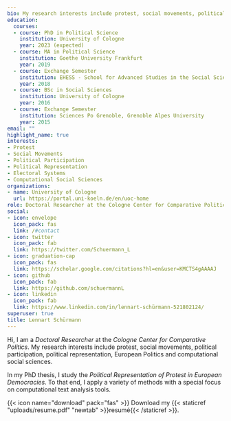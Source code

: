 ```yaml
---
bio: My research interests include protest, social movements, political participation, political representation, electoral systems and computational social sciences.
education:
  courses:
  - course: PhD in Political Science
    institution: University of Cologne
    year: 2023 (expected)
  - course: MA in Political Science
    institution: Goethe University Frankfurt
    year: 2019
  - course: Exchange Semester
    institution: EHESS - School for Advanced Studies in the Social Sciences Paris
    year: 2018
  - course: BSc in Social Sciences
    institution: University of Cologne
    year: 2016
  - course: Exchange Semester
    institution: Sciences Po Grenoble, Grenoble Alpes University
    year: 2015
email: ""
highlight_name: true
interests:
- Protest
- Social Movements
- Political Participation 
- Political Representation
- Electoral Systems
- Computational Social Sciences
organizations:
- name: University of Cologne
  url: https://portal.uni-koeln.de/en/uoc-home
role: Doctoral Researcher at the Cologne Center for Comparative Politics
social:
- icon: envelope
  icon_pack: fas
  link: /#contact
- icon: twitter
  icon_pack: fab
  link: https://twitter.com/Schuermann_L
- icon: graduation-cap
  icon_pack: fas
  link: https://scholar.google.com/citations?hl=en&user=KMCTS4gAAAAJ
- icon: github
  icon_pack: fab
  link: https://github.com/schuermannL
- icon: linkedin
  icon_pack: fab
  link: https://www.linkedin.com/in/lennart-schürmann-521802124/
superuser: true
title: Lennart Schürmann
---
```


Hi, I am a _Doctoral Researcher_ at the _Cologne Center for Comparative Politics_. My research interests include protest, social movements, political participation, political representation, European Politics and computational social sciences. 

In my PhD thesis, I study the _Political Representation of Protest in European Democracies_. To that end, I apply a variety of methods with a special focus on computational text analysis tools.



{{< icon name="download" pack="fas" >}} Download my {{< staticref "uploads/resume.pdf" "newtab" >}}resumé{{< /staticref >}}.
